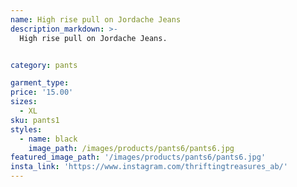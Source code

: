 ```yaml
---
name: High rise pull on Jordache Jeans
description_markdown: >-
  High rise pull on Jordache Jeans.


category: pants

garment_type:
price: '15.00'
sizes:
  - XL
sku: pants1
styles:
  - name: black
    image_path: /images/products/pants6/pants6.jpg
featured_image_path: '/images/products/pants6/pants6.jpg'
insta_link: 'https://www.instagram.com/thriftingtreasures_ab/'
---
```

